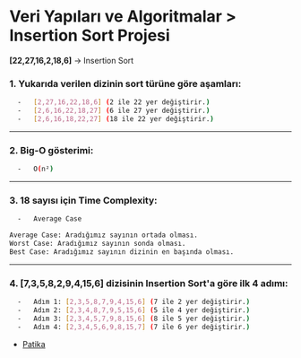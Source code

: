 # Veri Yapıları ve Algoritmalar > Insertion Sort Projesi

**[22,27,16,2,18,6]** -> Insertion Sort

###  1. Yukarıda verilen dizinin sort türüne göre aşamları:

```bash
  -   [2,27,16,22,18,6] (2 ile 22 yer değiştirir.)
  -   [2,6,16,22,18,27] (6 ile 27 yer değiştirir.)
  -   [2,6,16,18,22,27] (18 ile 22 yer değiştirir.)
```

----------------------
### 2. Big-O gösterimi:

```bash
  -   O(n²)
```

--------------------
### 3. 18 sayısı için Time Complexity:

```bash
  -   Average Case

Average Case: Aradığımız sayının ortada olması.
Worst Case: Aradığımız sayının sonda olması.
Best Case: Aradığımız sayının dizinin en başında olması.
```

--------------
### 4. [7,3,5,8,2,9,4,15,6] dizisinin Insertion Sort'a göre ilk 4 adımı:

```bash
  -   Adım 1: [2,3,5,8,7,9,4,15,6] (7 ile 2 yer değiştirir.)
  -   Adım 2: [2,3,4,8,7,9,5,15,6] (5 ile 4 yer değiştirir.)
  -   Adım 3: [2,3,4,5,7,9,8,15,6] (8 ile 5 yer değiştirir.)
  -   Adım 4: [2,3,4,5,6,9,8,15,7] (7 ile 6 yer değiştirir.)
```

* [Patika](https://app.patika.dev/paths)